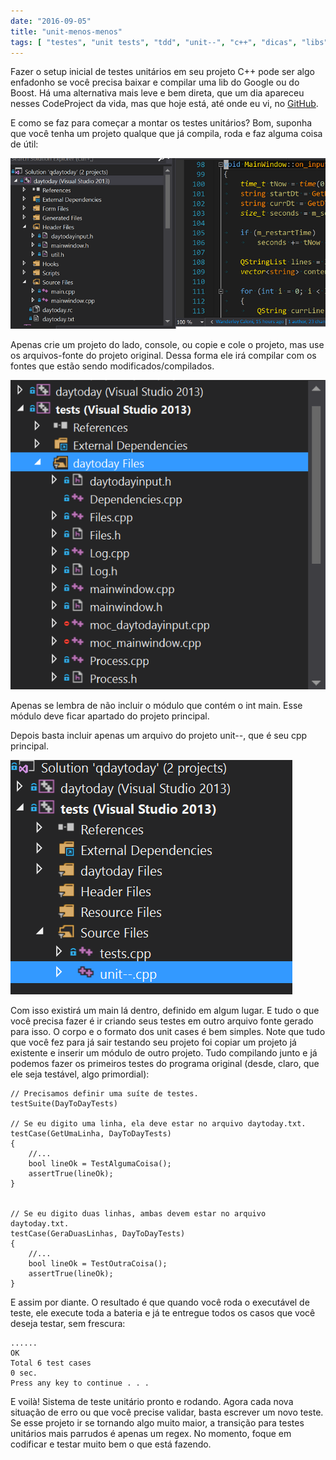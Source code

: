 ```yaml
---
date: "2016-09-05"
title: "unit-menos-menos"
tags: [ "testes", "unit tests", "tdd", "unit--", "c++", "dicas", "libs" ]
---
```

Fazer o setup inicial de testes unitários em seu projeto C++ pode ser algo enfadonho se você precisa baixar e compilar uma lib do Google ou do Boost. Há uma alternativa mais leve e bem direta, que um dia apareceu nesses CodeProject da vida, mas que hoje está, até onde eu vi, no [GitHub](https://github.com/gcross/unit--).

E como se faz para começar a montar os testes unitários? Bom, suponha que você tenha um projeto qualque que já compila, roda e faz alguma coisa de útil:

![](/images/caloni-daytoday-src.png)

Apenas crie um projeto do lado, console, ou copie e cole o projeto, mas use os arquivos-fonte do projeto original. Dessa forma ele irá compilar com os fontes que estão sendo modificados/compilados.

![](/images/caloni-daytoday-src-tests.png)

Apenas se lembra de não incluir o módulo que contém o int main. Esse módulo deve ficar apartado do projeto principal.

Depois basta incluir apenas um arquivo do projeto unit--, que é seu cpp principal.

![](/images/caloni-daytoday-src-tests-unit.png)

Com isso existirá um main lá dentro, definido em algum lugar. E tudo o que você precisa fazer é ir criando seus testes em outro arquivo fonte gerado para isso. O corpo e o formato dos unit cases é bem simples. Note que tudo que você fez para já sair testando seu projeto foi copiar um projeto já existente e inserir um módulo de outro projeto. Tudo compilando junto e já podemos fazer os primeiros testes do programa original (desde, claro, que ele seja testável, algo primordial):

```
// Precisamos definir uma suíte de testes.
testSuite(DayToDayTests)

// Se eu digito uma linha, ela deve estar no arquivo daytoday.txt.
testCase(GetUmaLinha, DayToDayTests)
{
    //...
    bool lineOk = TestAlgumaCoisa();
    assertTrue(lineOk);
}


// Se eu digito duas linhas, ambas devem estar no arquivo daytoday.txt.
testCase(GeraDuasLinhas, DayToDayTests)
{
    //...
    bool lineOk = TestOutraCoisa();
    assertTrue(lineOk);
}
```

E assim por diante. O resultado é que quando você roda o executável de teste, ele execute toda a bateria e já te entregue todos os casos que você deseja testar, sem frescura:

```
......
OK
Total 6 test cases
0 sec.
Press any key to continue . . .
```

E voilà! Sistema de teste unitário pronto e rodando. Agora cada nova situação de erro ou que você precise validar, basta escrever um novo teste. Se esse projeto ir se tornando algo muito maior, a transição para testes unitários mais parrudos é apenas um regex. No momento, foque em codificar e testar muito bem o que está fazendo.
